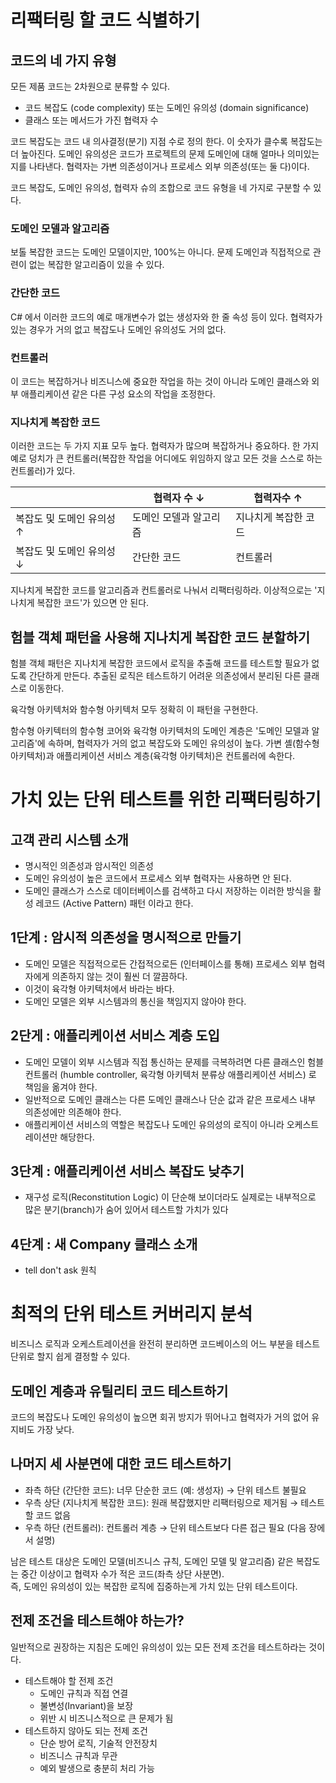 # 리팩터링 할 코드 식별하기

## 코드의 네 가지 유형

모든 제품 코드는 2차원으로 분류할 수 있다.

- 코드 복잡도 (code complexity) 또는 도메인 유의성 (domain significance)
- 클래스 또는 메서드가 가진 협력자 수

코드 복잡도는 코드 내 의사결정(분기) 지점 수로 정의 한다. 이 숫자가 클수록 복잡도는 더 높아진다. 도메인 유의성은 코드가 프로젝트의 문제 도메인에 대해 얼마나 의미있는지를 나타낸다. 협력자는 가변 의존성이거나 프로세스 외부 의존성(또는 둘 다)이다.

코드 복잡도, 도메인 유의성, 협력자 슈의 조합으로 코드 유형을 네 가지로 구분할 수 있다.

### 도메인 모델과 알고리즘

보톨 복잡한 코드는 도메인 모델이지만, 100%는 아니다. 문제 도메인과 직접적으로 관련이 없는 복잡한 알고리즘이 있을 수 있다.

### 간단한 코드

C# 에서 이러한 코드의 예로 매개변수가 없는 생성자와 한 줄 속성 등이 있다. 협력자가 있는 경우가 거의 없고 복잡도나 도메인 유의성도 거의 없다.

### 컨트롤러

이 코드는 복잡하거나 비즈니스에 중요한 작업을 하는 것이 아니라 도메인 클래스와 외부 애플리케이션 같은 다른 구성 요소의 작업을 조정한다.

### 지나치게 복잡한 코드

이러한 코드는 두 가지 지표 모두 높다. 협력자가 많으며 복잡하거나 중요하다. 한 가지 예로 덩치가 큰 컨트롤러(복잡한 작업을 어디에도 위임하지 않고 모든 것을 스스로 하는 컨트롤러)가 있다.

|                 | 협력자 수 ↓      | 협력자수 ↑      |
|-----------------|--------------|-------------|
| 복잡도 및 도메인 유의성 ↑ | 도메인 모델과 알고리즘 | 지나치게 복잡한 코드 |
| 복잡도 및 도메인 유의성 ↓ | 간단한 코드       | 컨트롤러        |

지나치게 복잡한 코드를 알고리즘과 컨트롤러로 나눠서 리팩터링하라. 이상적으로는 '지나치게 복잡한 코드'가 있으면 안 된다.

## 험블 객체 패턴을 사용해 지나치게 복잡한 코드 분할하기

험블 객체 패턴은 지나치게 복잡한 코드에서 로직을 추출해 코드를 테스트할 필요가 없도록 간단하게 만든다. 추출된 로직은 테스트하기 어려운 의존성에서 분리된 다른 클래스로 이동한다.

육각형 아키텍처와 함수형 아키텍처 모두 정확히 이 패턴을 구현한다.

함수형 아키텍터의 함수형 코어와 육각형 아키텍처의 도메인 계층은 '도메인 모델과 알고리즘'에 속하며, 협력자가 거의 없고 복잡도와 도메인 유의성이 높다. 가변 셸(함수형 아키텍처)과 애플리케이션 서비스 계층(육각형 아키텍처)은 컨트롤러에 속한다.

# 가치 있는 단위 테스트를 위한 리팩터링하기

## 고객 관리 시스템 소개

- 명시적인 의존성과 암시적인 의존성
- 도메인 유의성이 높은 코드에서 프로세스 외부 협력자는 사용하면 안 된다.
- 도메인 클래스가 스스로 데이터베이스를 검색하고 다시 저장하는 이러한 방식을 활성 레코드 (Active Pattern) 패턴 이라고 한다.

## 1단계 : 암시적 의존성을 명시적으로 만들기

- 도메인 모델은 직접적으로든 간접적으로든 (인터페이스를 통해) 프로세스 외부 협력자에게 의존하지 않는 것이 훨씬 더 깔끔하다.
- 이것이 육각형 아키텍처에서 바라는 바다.
- 도메인 모델은 외부 시스템과의 통신을 책임지지 않아야 한다.

## 2단게 : 애플리케이션 서비스 계층 도입

- 도메인 모델이 외부 시스템과 직접 통신하는 문제를 극복하려면 다른 클래스인 험블 컨트롤러 (humble controller, 육각형 아키텍처 분류상 애플리케이션 서비스) 로 책임을 옮겨야 한다.
- 일반적으로 도메인 클래스는 다른 도메인 클래스나 단순 값과 같은 프로세스 내부 의존성에만 의존해야 한다.
- 애플리케이션 서비스의 역할은 복잡도나 도메인 유의성의 로직이 아니라 오케스트레이션만 해당한다.

## 3단계 : 애플리케이션 서비스 복잡도 낮추기

- 재구성 로직(Reconstitution Logic) 이 단순해 보이더라도 실제로는 내부적으로 많은 분기(branch)가 숨어 있어서 테스트할 가치가 있다

## 4단계 : 새 Company 클래스 소개

- tell don't ask 원칙

# 최적의 단위 테스트 커버리지 분석

비즈니스 로직과 오케스트레이션을 완전히 분리하면 코드베이스의 어느 부분을 테스트 단위로 할지 쉽게 결정할 수 있다.

## 도메인 계층과 유틸리티 코드 테스트하기

코드의 복잡도나 도메인 유의성이 높으면 회귀 방지가 뛰어나고 협력자가 거의 없어 유지비도 가장 낮다.

## 나머지 세 사분면에 대한 코드 테스트하기

- 좌측 하단 (간단한 코드): 너무 단순한 코드 (예: 생성자) → 단위 테스트 불필요
- 우측 상단 (지나치게 복잡한 코드): 원래 복잡했지만 리팩터링으로 제거됨 → 테스트할 코드 없음
- 우측 하단 (컨트롤러): 컨트롤러 계층 → 단위 테스트보다 다른 접근 필요 (다음 장에서 설명)

남은 테스트 대상은 도메인 모델(비즈니스 규칙, 도메인 모델 및 알고리즘) 같은 복잡도는 중간 이상이고 협력자 수가 적은 코드(좌측 상단 사분면).  
즉, 도메인 유의성이 있는 복잡한 로직에 집중하는게 가치 있는 단위 테스트이다.

## 전제 조건을 테스트해야 하는가?

일반적으로 권장하는 지침은 도메인 유의성이 있는 모든 전제 조건을 테스트하라는 것이다.

- 테스트해야 할 전제 조건
  - 도메인 규칙과 직접 연결
  - 불변성(Invariant)을 보장
  - 위반 시 비즈니스적으로 큰 문제가 됨
- 테스트하지 않아도 되는 전제 조건
  - 단순 방어 로직, 기술적 안전장치
  - 비즈니스 규칙과 무관
  - 예외 발생으로 충분히 처리 가능


